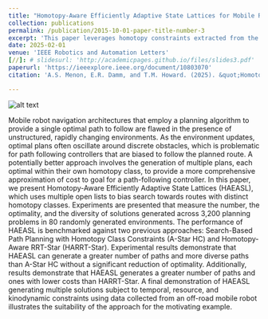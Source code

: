 ```yaml
---
title: "Homotopy-Aware Efficiently Adaptive State Lattices for Mobile Robot Motion Planning in Cluttered Environments"
collection: publications
permalink: /publication/2015-10-01-paper-title-number-3
excerpt: 'This paper leverages homotopy constraints extracted from the surrounding environment in order to provide motion plans that ease the burden of path-following controllers for mobile robot navigation.'
date: 2025-02-01
venue: 'IEEE Robotics and Automation Letters'
[//]: # slidesurl: 'http://academicpages.github.io/files/slides3.pdf'
paperurl: 'https://ieeexplore.ieee.org/document/10803070'
citation: 'A.S. Menon, E.R. Damm, and T.M. Howard. (2025). &quot;Homotopy-Aware Efficiently Adaptive State Lattices for Mobile Robot Motion Planning in Cluttered Environments.&quot; <i>IEEE Robotics and Automation Letters</i>. vol. 10, no. 2, pp. 947-954.'

---
```


![alt text](https://github.com/amenon4/amenon4.github.io/blob/master/images/foo-bar-identity.jpg)

Mobile robot navigation architectures that employ a planning algorithm to provide a single optimal path to follow are flawed in the presence of unstructured, rapidly changing environments. As the environment updates, optimal plans often oscillate around discrete obstacles, which is problematic for path following controllers that are biased to follow the planned route. A potentially better approach involves the generation of multiple plans, each optimal within their own homotopy class, to provide a more comprehensive approximation of cost to goal for a path-following controller. In this paper, we present Homotopy-Aware Efficiently Adaptive State Lattices (HAEASL), which uses multiple open lists to bias search towards routes with distinct homotopy classes. Experiments are presented that measure the number, the optimality, and the diversity of solutions generated across 3,200 planning problems in 80 randomly generated environments. The performance of HAEASL is benchmarked against two previous approaches: Search-Based Path Planning with Homotopy Class Constraints (A-Star HC) and Homotopy-Aware RRT-Star (HARRT-Star). Experimental results demonstrate that HAEASL can generate a greater number of paths and more diverse paths than A-Star HC without a significant reduction of optimality. Additionally, results demonstrate that HAEASL generates a greater number of paths and ones with lower costs than HARRT-Star. A final demonstration of HAEASL generating multiple solutions subject to temporal, resource, and kinodynamic constraints using data collected from an off-road mobile robot illustrates the suitability of the approach for the motivating example.
